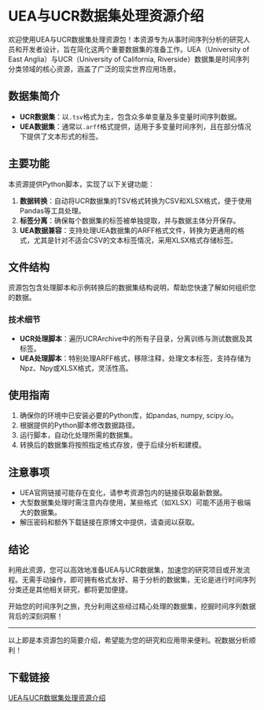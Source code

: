 # UEA与UCR数据集处理资源介绍

欢迎使用UEA与UCR数据集处理资源包！本资源专为从事时间序列分析的研究人员和开发者设计，旨在简化这两个重要数据集的准备工作。UEA（University of East Anglia）与UCR（University of California, Riverside）数据集是时间序列分类领域的核心资源，涵盖了广泛的现实世界应用场景。

## 数据集简介
- **UCR数据集**：以`.tsv`格式为主，包含众多单变量及多变量时间序列数据。
- **UEA数据集**：通常以`.arff`格式提供，适用于多变量时间序列，且在部分情况下提供了文本形式的标签。

## 主要功能
本资源提供Python脚本，实现了以下关键功能：
1. **数据转换**：自动将UCR数据集的TSV格式转换为CSV和XLSX格式，便于使用Pandas等工具处理。
2. **标签分离**：确保每个数据集的标签被单独提取，并与数据主体分开保存。
3. **UEA数据兼容**：支持处理UEA数据集的ARFF格式文件，转换为更通用的格式，尤其是针对不适合CSV的文本标签情况，采用XLSX格式存储标签。

## 文件结构
资源包包含处理脚本和示例转换后的数据集结构说明，帮助您快速了解如何组织您的数据。

### 技术细节
- **UCR处理脚本**：遍历UCRArchive中的所有子目录，分离训练与测试数据及其标签。
- **UEA处理脚本**：特别处理ARFF格式，移除注释，处理文本标签，支持存储为Npz、Npy或XLSX格式，灵活性高。

## 使用指南
1. 确保你的环境中已安装必要的Python库，如pandas, numpy, scipy.io。
2. 根据提供的Python脚本修改数据路径。
3. 运行脚本，自动化处理所需的数据集。
4. 转换后的数据集将按照指定格式存放，便于后续分析和建模。

## 注意事项
- UEA官网链接可能存在变化，请参考资源包内的链接获取最新数据。
- 大型数据集处理时需注意内存使用，某些格式（如XLSX）可能不适用于极端大的数据集。
- 解压密码和额外下载链接在原博文中提供，请查阅以获取。

## 结论
利用此资源，您可以高效地准备UEA与UCR数据集，加速您的研究项目或开发流程。无需手动操作，即可拥有格式友好、易于分析的数据集，无论是进行时间序列分类还是其他相关研究，都将更加便捷。

开始您的时间序列之旅，充分利用这些经过精心处理的数据集，挖掘时间序列数据背后的深刻洞察！

---

以上即是本资源包的简要介绍，希望能为您的研究和应用带来便利。祝数据分析顺利！

## 下载链接

[UEA与UCR数据集处理资源介绍](https://pan.quark.cn/s/200591f1624d)